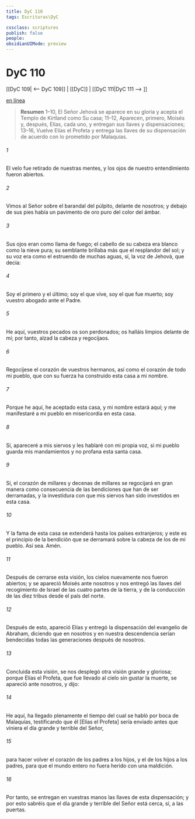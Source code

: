 ```yaml
---
title: DyC 110
tags: Escrituras\DyC

cssclass: scriptures
publish: false
people:
obsidianUIMode: preview
---
```


# DyC 110
[[DyC 109| <-- DyC 109]] | [[DyC]] | [[DyC 111|DyC 111 --> ]]

[en línea](https://churchofjesuschrist.org/study/scriptures/dc-testament/dc/110?lang=spa)

> __Resumen__
1–10, El Señor Jehová se aparece en su gloria y acepta el Templo de Kirtland como Su casa; 11–12, Aparecen, primero, Moisés y, después, Elías, cada uno, y entregan sus llaves y dispensaciones; 13–16, Vuelve Elías el Profeta y entrega las llaves de su dispensación de acuerdo con lo prometido por Malaquías.

###### 1 
El velo fue retirado de nuestras mentes, y los ojos de nuestro entendimiento fueron abiertos.

###### 2 
Vimos al Señor sobre el barandal del púlpito, delante de nosotros; y debajo de sus pies había un pavimento de oro puro del color del ámbar.

###### 3 
Sus ojos eran como llama de fuego; el cabello de su cabeza era blanco como la nieve pura; su semblante brillaba más que el resplandor del sol; y su voz era como el estruendo de muchas aguas, sí, la voz de Jehová, que decía:

###### 4 
Soy el primero y el último; soy el que vive, soy el que fue muerto; soy vuestro abogado ante el Padre.

###### 5 
He aquí, vuestros pecados os son perdonados; os halláis limpios delante de mí; por tanto, alzad la cabeza y regocijaos.

###### 6 
Regocíjese el corazón de vuestros hermanos, así como el corazón de todo mi pueblo, que con su fuerza ha construido esta casa a mi nombre.

###### 7 
Porque he aquí, he aceptado esta casa, y mi nombre estará aquí; y me manifestaré a mi pueblo en misericordia en esta casa.

###### 8 
Sí, apareceré a mis siervos y les hablaré con mi propia voz, si mi pueblo guarda mis mandamientos y no profana esta santa casa.

###### 9 
Sí, el corazón de millares y decenas de millares se regocijará en gran manera como consecuencia de las bendiciones que han de ser derramadas, y la investidura con que mis siervos han sido investidos en esta casa.

###### 10 
Y la fama de esta casa se extenderá hasta los países extranjeros; y este es el principio de la bendición que se derramará sobre la cabeza de los de mi pueblo. Así sea. Amén.

###### 11 
Después de cerrarse esta visión, los cielos nuevamente nos fueron abiertos; y se apareció Moisés ante nosotros y nos entregó las llaves del recogimiento de Israel de las cuatro partes de la tierra, y de la conducción de las diez tribus desde el país del norte.

###### 12 
Después de esto, apareció Elías y entregó la dispensación del evangelio de Abraham, diciendo que en nosotros y en nuestra descendencia serían bendecidas todas las generaciones después de nosotros.

###### 13 
Concluida esta visión, se nos desplegó otra visión grande y gloriosa; porque Elías el Profeta, que fue llevado al cielo sin gustar la muerte, se apareció ante nosotros, y dijo:

###### 14 
He aquí, ha llegado plenamente el tiempo del cual se habló por boca de Malaquías, testificando que él [Elías el Profeta] sería enviado antes que viniera el día grande y terrible del Señor,

###### 15 
para hacer volver el corazón de los padres a los hijos, y el de los hijos a los padres, para que el mundo entero no fuera herido con una maldición.

###### 16 
Por tanto, se entregan en vuestras manos las llaves de esta dispensación; y por esto sabréis que el día grande y terrible del Señor está cerca, sí, a las puertas.

